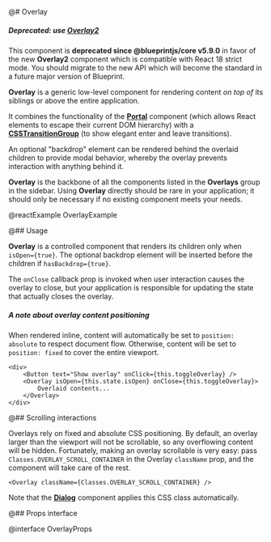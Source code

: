 @# Overlay

<div class="@ns-callout @ns-intent-danger @ns-icon-error @ns-callout-has-body-content">
    <h5 class="@ns-heading">

Deprecated: use [**Overlay2**](#core/components/overlay2)

</h5>

This component is **deprecated since @blueprintjs/core v5.9.0** in favor of the new
**Overlay2** component which is compatible with React 18 strict mode. You should migrate to the
new API which will become the standard in a future major version of Blueprint.

</div>

**Overlay** is a generic low-level component for rendering content _on top of_ its siblings or above the entire
application.

It combines the functionality of the [**Portal**](#core/components/portal) component (which allows React elements to
escape their current DOM hierarchy) with a [**CSSTransitionGroup**](https://reactcommunity.org/react-transition-group/)
(to show elegant enter and leave transitions).

An optional "backdrop" element can be rendered behind the overlaid children to provide modal behavior, whereby the
overlay prevents interaction with anything behind it.

**Overlay** is the backbone of all the components listed in the **Overlays** group in the sidebar. Using **Overlay**
directly should be rare in your application; it should only be necessary if no existing component meets your needs.

@reactExample OverlayExample

@## Usage

**Overlay** is a controlled component that renders its children only when `isOpen={true}`. The optional backdrop element
will be inserted before the children if `hasBackdrop={true}`.

The `onClose` callback prop is invoked when user interaction causes the overlay to close, but your application is
responsible for updating the state that actually closes the overlay.

<div class="@ns-callout @ns-intent-primary @ns-icon-info-sign @ns-callout-has-body-content">
    <h5 class="@ns-heading">A note about overlay content positioning</h5>

When rendered inline, content will automatically be set to `position: absolute` to respect
document flow. Otherwise, content will be set to `position: fixed` to cover the entire viewport.

</div>

```tsx
<div>
    <Button text="Show overlay" onClick={this.toggleOverlay} />
    <Overlay isOpen={this.state.isOpen} onClose={this.toggleOverlay}>
        Overlaid contents...
    </Overlay>
</div>
```

@## Scrolling interactions

Overlays rely on fixed and absolute CSS positioning. By default, an overlay larger than the viewport will not be
scrollable, so any overflowing content will be hidden. Fortunately, making an overlay scrollable is very easy: pass
`Classes.OVERLAY_SCROLL_CONTAINER` in the Overlay `className` prop, and the component will take care of the rest.

```tsx
<Overlay className={Classes.OVERLAY_SCROLL_CONTAINER} />
```

Note that the [**Dialog**](https://blueprintjs.com/docs/#core/components/dialog) component applies this CSS class
automatically.

@## Props interface

@interface OverlayProps

